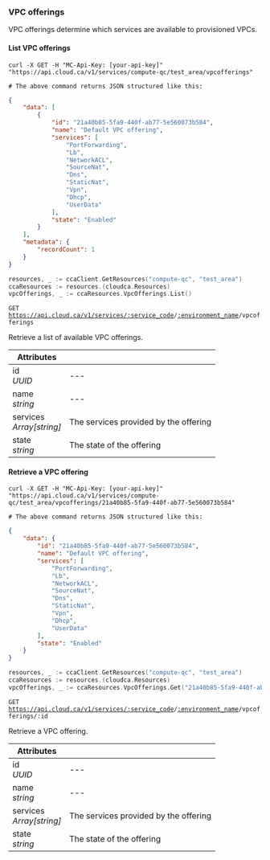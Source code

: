 ### VPC offerings

VPC offerings determine which services are available to provisioned VPCs.

#### List VPC offerings

```shell
curl -X GET -H "MC-Api-Key: [your-api-key]"
"https://api.cloud.ca/v1/services/compute-qc/test_area/vpcofferings"

# The above command returns JSON structured like this:
```
```json
{
    "data": [
        {
            "id": "21a40b85-5fa9-440f-ab77-5e560073b584",
            "name": "Default VPC offering",
            "services": [
                "PortForwarding",
                "Lb",
                "NetworkACL",
                "SourceNat",
                "Dns",
                "StaticNat",
                "Vpn",
                "Dhcp",
                "UserData"
            ],
            "state": "Enabled"
        }
    ],
    "metadata": {
        "recordCount": 1
    }
}
```
```go
resources, _ := ccaClient.GetResources("compute-qc", "test_area")
ccaResources := resources.(cloudca.Resources)
vpcOfferings, _ := ccaResources.VpcOfferings.List()
```

<code>GET https://api.cloud.ca/v1/services/<a href="#service-connections">:service_code</a>/<a href="#environments">:environment_name</a>/vpcofferings</code>

Retrieve a list of available VPC offerings.

Attributes | &nbsp;
---------- | -----
id<br/>*UUID* | ---
name<br/>*string* | ---
services<br/>*Array[string]* | The services provided by the offering
state<br/>*string* | The state of the offering

#### Retrieve a VPC offering

```shell
curl -X GET -H "MC-Api-Key: [your-api-key]"
"https://api.cloud.ca/v1/services/compute-qc/test_area/vpcofferings/21a40b85-5fa9-440f-ab77-5e560073b584"

# The above command returns JSON structured like this:
```
```json
{
    "data": {
        "id": "21a40b85-5fa9-440f-ab77-5e560073b584",
        "name": "Default VPC offering",
        "services": [
            "PortForwarding",
            "Lb",
            "NetworkACL",
            "SourceNat",
            "Dns",
            "StaticNat",
            "Vpn",
            "Dhcp",
            "UserData"
        ],
        "state": "Enabled"
    }
}
```
```go
resources, _ := ccaClient.GetResources("compute-qc", "test_area")
ccaResources := resources.(cloudca.Resources)
vpcOfferings, _ := ccaResources.VpcOfferings.Get("21a40b85-5fa9-440f-ab77-5e560073b584")
```

<code>GET https://api.cloud.ca/v1/services/<a href="#service-connections">:service_code</a>/<a href="#environments">:environment_name</a>/vpcofferings/:id</code>

Retrieve a VPC offering.

Attributes | &nbsp;
---------- | -----
id<br/>*UUID* | ---
name<br/>*string* | ---
services<br/>*Array[string]* | The services provided by the offering
state<br/>*string* | The state of the offering
